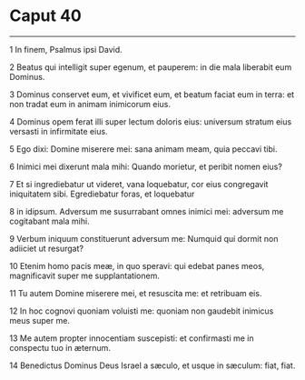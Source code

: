 # Caput 40

***

1 In finem, Psalmus ipsi David.

2 Beatus qui intelligit super egenum, et pauperem: in die mala liberabit eum Dominus.

3 Dominus conservet eum, et vivificet eum, et beatum faciat eum in terra: et non tradat eum in animam inimicorum eius.

4 Dominus opem ferat illi super lectum doloris eius: universum stratum eius versasti in infirmitate eius.

5 Ego dixi: Domine miserere mei: sana animam meam, quia peccavi tibi.

6 Inimici mei dixerunt mala mihi: Quando morietur, et peribit nomen eius?

7 Et si ingrediebatur ut videret, vana loquebatur, cor eius congregavit iniquitatem sibi. Egrediebatur foras, et loquebatur

8 in idipsum. Adversum me susurrabant omnes inimici mei: adversum me cogitabant mala mihi.

9 Verbum iniquum constituerunt adversum me: Numquid qui dormit non adiiciet ut resurgat?

10 Etenim homo pacis meæ, in quo speravi: qui edebat panes meos, magnificavit super me supplantationem.

11 Tu autem Domine miserere mei, et resuscita me: et retribuam eis.

12 In hoc cognovi quoniam voluisti me: quoniam non gaudebit inimicus meus super me.

13 Me autem propter innocentiam suscepisti: et confirmasti me in conspectu tuo in æternum.

14 Benedictus Dominus Deus Israel a sæculo, et usque in sæculum: fiat, fiat.


